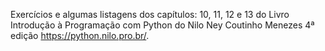  Exercícios e algumas listagens dos capítulos: 10, 11, 12 e 13 do Livro Introdução à Programação com Python do Nilo Ney Coutinho Menezes 4ª edição https://python.nilo.pro.br/.
